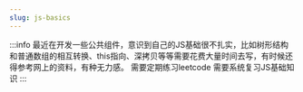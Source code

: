 ```yaml
---
slug: js-basics
---
```


:::info
最近在开发一些公共组件，意识到自己的JS基础很不扎实，比如树形结构和普通数组的相互转换、this指向、深拷贝等等需要花费大量时间去写，有时候还得参考网上的资料，有种无力感。
需要定期练习leetcode
需要系统复习JS基础知识
:::